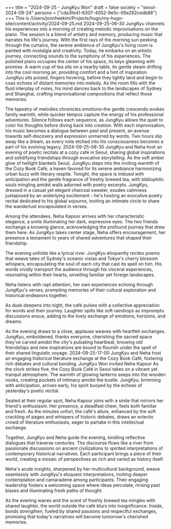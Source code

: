 +++
title = "2024-09-25 - JungKyu Won"
draft = false
society = "seoul-2024-09-24"
persons = ["cda3fe41-6307-4052-9e5c-09a292cedb88"]
+++
This is /Users/joonheekim/Projects/hugo/my-hugo-site/content/activity/2024-09-25.md
2024-09-25-06-30
JungKyu channels his experiences into a morning of creating melodic improvisations on the piano. The session is a blend of artistry and memory, producing music that narrates his life's journey.
With the first rays of the morning sun peeking through the curtains, the serene ambience of JungKyu's living room is painted with nostalgia and creativity. Today, he embarks on an artistic journey, connecting sounds to the symphony of his experiences. The polished piano occupies the center of his space, its keys gleaming with promise. A warm cup of tea sits on a nearby table, its gentle steam drifting into the cool morning air, providing comfort and a hint of inspiration. JungKyu sits poised, fingers hovering, before they lightly land and begin to coax echoes of distant memories into melody. As the room fills with the fluid interplay of notes, his mind dances back to the landscapes of Sydney and Shanghai, crafting improvisational compositions that reflect those memories. 

The tapestry of melodies chronicles emotions–the gentle crescendo evokes family warmth, while quicker tempos capture the energy of his professional adventures. Silence follows each sequence, as JungKyu allows the quiet to color his thoughts before diving back into creation. With each improvisation, his music becomes a dialogue between past and present, an avenue towards self-discovery and expression unmarred by words. Two hours slip away like a dream, as every note etched into his consciousness becomes a part of his evolving legacy.
2024-09-25-08-30
JungKyu and Neha host an evening of poetic recitals at a cozy café in Seoul, sharing global inspirations and solidifying friendships through evocative storytelling.
As the soft amber glow of twilight blankets Seoul, JungKyu steps into the inviting warmth of the Cozy Book Café, a haven favored for its serene ambiance harmonizing urban buzz with literary respite. Tonight, the space is imbued with anticipation and the gentle fragrance of freshly brewed tea, with bibliophilic souls mingling amidst walls adorned with poetry excerpts. JungKyu, dressed in a casual yet elegant charcoal sweater, exudes calmness juxtaposed by an underlying excitement - he's hosting an evocative poetry recital dedicated to his global sojourns, inviting an intimate circle to share the wanderlust encapsulated in verses.

Among the attendees, Neha Kapoor arrives with her characteristic elegance, a smile illuminating her dark, expressive eyes. The two friends exchange a knowing glance, acknowledging the profound journey that drew them here. As JungKyu takes center stage, Neha offers encouragement, her presence a testament to years of shared adventures that shaped their friendship.

The evening unfolds like a lyrical river. JungKyu eloquently recites poems that weave tales of Sydney's oceanic vistas and Tokyo's cherry blossom whispers, encapsulating the soul of each city that cast its spell on him. His words vividly transport the audience through his visceral experiences, resonating within their hearts, unveiling familiar yet foreign landscapes.

Neha listens with rapt attention, her own experiences echoing through JungKyu's verses, prompting memories of their cultural exploration and historical endeavors together.

As dusk deepens into night, the café pulses with a collective appreciation for words and their journey. Laughter spills like soft raindrops as impromptu discussions ensue, adding to the lively exchange of emotions, horizons, and dreams.

As the evening draws to a close, applause weaves with heartfelt exchanges. JungKyu, emboldened, thanks everyone, cherishing the sacred space they've carved amidst the city's pulsating heartbeat, knowing old friendships and new inspirations are bound to flourish under the spell of their shared linguistic voyage.
2024-09-25-17-00
JungKyu and Neha host an engaging historical literature exchange at the Cozy Book Café, fostering rich debates and cultural bonding.
JungKyu Won invited Neha Kapoor
As the clock strikes five, the Cozy Book Café in Seoul takes on a vibrant yet tranquil atmosphere. The warmth of glowing lanterns seeps into the wooden nooks, creating pockets of intimacy amidst the bustle. JungKyu, brimming with anticipation, arrives early, his spirit buoyed by the echoes of yesterday's poetic recital.

Seated at their regular spot, Neha Kapoor joins with a smile that mirrors her friend's enthusiasm. Her presence, a steadfast cheer, feels both familiar and fresh. As the minutes unfurl, the café's allure, enhanced by the soft crackling of pages and whispers of historic debates, draws an eclectic crowd of literature enthusiasts, eager to partake in this intellectual exchange.

Together, JungKyu and Neha guide the evening, kindling reflective dialogues that traverse centuries. The discourse flows like a river from passionate discussions on ancient civilizations to spirited interpretations of contemporary historical narratives. Each participant brings a piece of their world, creating a mosaic of perspectives as rich and varied as history itself.

Neha's acute insights, sharpened by her multicultural background, weave seamlessly with JungKyu's eloquent interpretations, inviting deeper contemplation and camaraderie among participants. Their engaging leadership fosters a welcoming space where ideas percolate, rinsing past biases and illuminating fresh paths of thought.

As the evening wanes and the scent of freshly brewed tea mingles with shared laughter, the world outside the café blurs into insignificance. Inside, bonds strengthen, fueled by shared passions and respectful exchanges, promising that today's narratives will become tomorrow's cherished memories.

